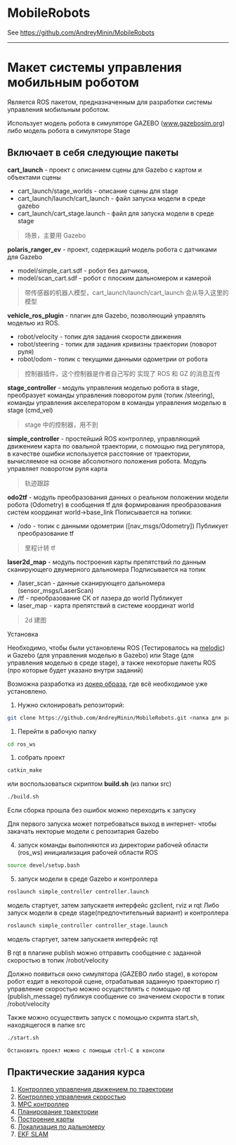 # MobileRobots

See https://github.com/AndreyMinin/MobileRobots

---

# Макет системы управления мобильным роботом

Является ROS пакетом, предназначенным для разработки системы управления мобильным роботом.

Использует модель робота в симуляторе GAZEBO (www.gazebosim.org)
либо модель робота в симуляторе Stage

## Включает в себя следующие пакеты

**cart_launch** - проект с описанием сцены для Gazebo с картом и объектами сцены
* cart_launch/stage_worlds - описание сцены для stage
* cart_launch/launch/cart_launch - файл запуска модели в среде gazebo
* cart_launch/cart_stage.launch - файл для запуска модели в среде stage

> 场景，主要用 Gazebo

**polaris_ranger_ev** - проект, содержащий модель робота с датчиками для Gazebo
* model/simple_cart.sdf - робот без датчиков,
* model/scan_cart.sdf - робот с плоским дальномером и камерой

> 带传感器的机器人模型，cart_launch/launch/cart_launch 会从导入这里的模型

**vehicle_ros_plugin** - плагин для Gazebo, позволяющий управлять моделью из ROS.
* robot/velocity - топик для задания скорости движения
* robot/steering - топик для задания кривизны траектории (поворот руля)
* robot/odom   -   топик с текущими данными одометрии от робота

> 控制器插件，这个控制器是作者自己写的
> 实现了 ROS 和 GZ 的消息互传

**stage_controller** - модуль управления моделью робота в stage, преобразует команды управления поворотом руля (топик /steering), команды управления акселератором в команды управления моделью в stage (cmd_vel) 

> stage 中的控制器，用不到

**simple_controller** - простейший ROS контроллер, управляющий движением карта по овальной траектории, с помощью пид регулятора, в качестве ошибки используется расстояние от траектории, вычисляемое на основе абсолютного положения робота. Модуль управляет поворотом руля карта

> 轨迹跟踪

**odo2tf** - модуль преобразования данных о реальном положении модели робота (Odometry) в сообщения tf для формирования преобразования систем координат world->base_link
Пописывается на топики:
* /odo - топик с данными одометрии ([nav_msgs/Odometry])
Публикует преобразование tf

> 里程计转 tf

**laser2d_map** - модуль построения карты препятствий по данным сканирующего двумерного дальномера
Подписывается на топик
* /laser_scan - данные сканирующего дальномера (sensor_msgs/LaserScan)
* /tf - преобразование СК от лазера до world
Публикует
* laser_map - карта препятствий в системе координат world

> 2d 建图

Установка

Необходимо, чтобы были установлены ROS (Тестировалось на [melodic](http://wiki.ros.org/melodic/Installation)) и Gazebo (для управления моделью в Gazebo) или Stage (для управления моделью в среде stage), а также некоторые пакеты ROS (про которые будет указано внутри заданий)

Возможна разработка из [докер образа](https://github.com/AndreyMinin/MobileRobots#%D0%B8%D1%81%D0%BF%D0%BE%D0%BB%D1%8C%D0%B7%D0%BE%D0%B2%D0%B0%D0%BD%D0%B8%D0%B5-docker), где всё необходимое уже установлено.

1. Нужно склонировать репозиторий:
```bash
git clone https://github.com/AndreyMinin/MobileRobots.git <папка для размещения проекта>
```

1. Перейти в рабочую папку
```bash
cd ros_ws
```

1. собрать проект
```bash
catkin_make
```
или воспользоваться скриптом **build.sh** (из папки src)
```bash
./build.sh
```
Если сборка прошла без ошибок можно переходить к запуску

Для первого запуска может потребоваться выход в интернет- чтобы закачать некторые модели с репозитария Gazebo

4. запуск
  команды выполняются из директории рабочей области (ros_ws)
инициализация рабочей области ROS
```bash
source devel/setup.bash
```

5. запуск модели в среде Gazebo и контроллера 
```bash
roslaunch simple_controller controller.launch
```
модель стартует, затем запускаетя интерфейс gzclient, rviz и rqt
 Либо запуск модели в среде stage(предпочтительный вариант) и контроллера 
```bash
roslaunch simple_controller controller_stage.launch
```
модель стартует, затем запускаетя интерфейс  rqt

В rqt в плагине publish можно отправить сообщение с заданной скоростью в топик /robot/velocity

  Должно появиться окно симулятора (GAZEBO либо  stage), в котором робот ездит в некоторой сцене, отрабатывая заданную траекторию
  г) управление скоростью можно осуществлять с помощью rqt (publish_message) публикуя сообщение со значением скорости в топик /robot/velocity

  Также можно осуществить запуск с помощью скрипта start.sh, находящегося в папке src
```bash
./start.sh
```
	Остановить проект можно с помощью ctrl-C в консоли

## Практические задания курса
1. [Контроллер управления движением по траектории](https://github.com/AndreyMinin/MobileRobots/tree/master/mr_ws/src/simple_controller)
2. [Контроллер управления скоростью](https://github.com/AndreyMinin/MobileRobots/tree/master/mr_ws/src/velocity_controller)
3. [MPC контроллер](https://github.com/AndreyMinin/MobileRobots/tree/master/mr_ws/src/mpc_controller)
4. [Планирование траектории](https://github.com/AndreyMinin/MobileRobots/tree/master/mr_ws/src/simple_planner)
5. [Построение карты](https://github.com/AndreyMinin/MobileRobots/tree/master/mr_ws/src/simple_map)
6. [Локализация по дальномеру](https://github.com/AndreyMinin/MobileRobots/tree/master/mr_ws/src/feature_matcher)
7. [EKF SLAM](https://github.com/AndreyMinin/MobileRobots/tree/master/mr_ws/src/barrel_slam)




